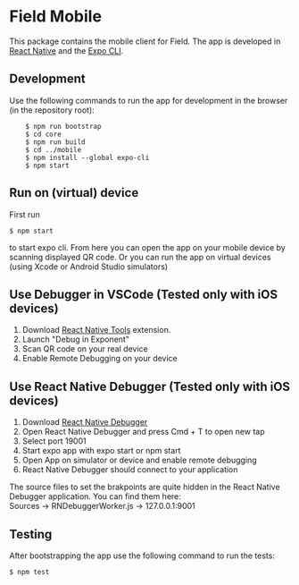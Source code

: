 # Field Mobile

This package contains the mobile client for Field.
The app is developed in [React Native](https://reactnative.dev/) and the [Expo CLI](https://expo.io/).

## Development

Use the following commands to run the app for development in the browser (in the repository root):

```
    $ npm run bootstrap
    $ cd core
    $ npm run build
    $ cd ../mobile
    $ npm install --global expo-cli
    $ npm start
```

## Run on (virtual) device

First run 

    $ npm start

to start expo cli. From here you can open the app on your mobile device by scanning displayed QR code. Or you can run the app on virtual devices (using Xcode or Android Studio simulators)

## Use Debugger in VSCode (Tested only with iOS devices)

1. Download [React Native Tools](https://marketplace.visualstudio.com/items?itemName=msjsdiag.vscode-react-native) extension.
2. Launch "Debug in Exponent"
3. Scan QR code on your real device
4. Enable Remote Debugging on your device

## Use React Native Debugger (Tested only with iOS devices)

1. Download [React Native Debugger](https://github.com/jhen0409/react-native-debugger)
2. Open React Native Debugger and press Cmd + T to open new tap
3. Select port 19001
4. Start expo app with expo start or npm start
5. Open App on simulator or device and enable remote debugging
6. React Native Debugger should connect to your application

The source files to set the brakpoints are quite hidden in the React Native Debugger application. You can find them here: <br/>
Sources -> RNDebuggerWorker.js -> 127.0.0.1:9001

## Testing

After bootstrapping the app use the following command to run the tests:

    $ npm test
